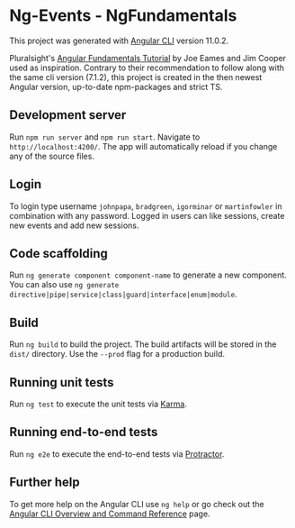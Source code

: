 # Ng-Events - NgFundamentals

This project was generated with [Angular CLI](https://github.com/angular/angular-cli) version 11.0.2.

Pluralsight's [Angular Fundamentals Tutorial](https://app.pluralsight.com/library/courses/angular-fundamentals/table-of-contents) by Joe Eames and Jim Cooper used as inspiration. Contrary to their recommendation to follow along with the same cli version (7.1.2), this project is created in the then newest Angular version, up-to-date npm-packages and strict TS.

## Development server

Run `npm run server` and `npm run start`. Navigate to `http://localhost:4200/`. The app will automatically reload if you change any of the source files.

## Login

To login type username `johnpapa`, `bradgreen`, `igorminar` or `martinfowler` in combination with any password. Logged in users can like sessions, create new events and add new sessions.


## Code scaffolding

Run `ng generate component component-name` to generate a new component. You can also use `ng generate directive|pipe|service|class|guard|interface|enum|module`.

## Build

Run `ng build` to build the project. The build artifacts will be stored in the `dist/` directory. Use the `--prod` flag for a production build.

## Running unit tests

Run `ng test` to execute the unit tests via [Karma](https://karma-runner.github.io).

## Running end-to-end tests

Run `ng e2e` to execute the end-to-end tests via [Protractor](http://www.protractortest.org/).

## Further help

To get more help on the Angular CLI use `ng help` or go check out the [Angular CLI Overview and Command Reference](https://angular.io/cli) page.
